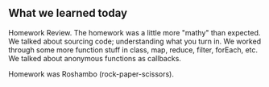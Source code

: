 ## What we learned today

Homework Review. The homework was a little more "mathy" than expected. We talked about sourcing code; understanding what you turn in.
We worked through some more function stuff in class, map, reduce, filter, forEach, etc.
We talked about anonymous functions as callbacks.

Homework was Roshambo (rock-paper-scissors).
